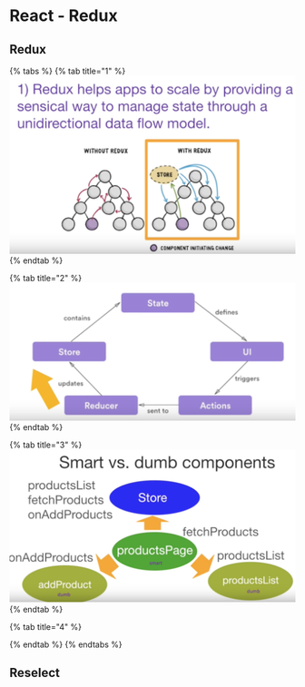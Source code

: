 # React - Redux

## Redux

{% tabs %}
{% tab title="1" %}
![](../../.gitbook/assets/image%20%2873%29.png)
{% endtab %}

{% tab title="2" %}
![](../../.gitbook/assets/image%20%2826%29.png)
{% endtab %}

{% tab title="3" %}
![](../../.gitbook/assets/image%20%28187%29.png)
{% endtab %}

{% tab title="4" %}

{% endtab %}
{% endtabs %}

## Reselect

